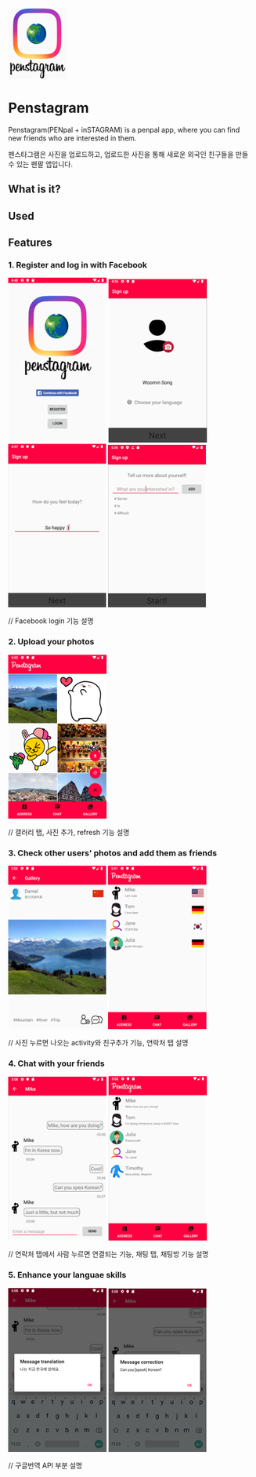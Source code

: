 ![logo](./readme_images/logo.png)

# Penstagram
Penstagram(PENpal + inSTAGRAM) is a penpal app, where you can find new friends who are interested in them.

펜스타그램은 사진을 업로드하고, 업로드한 사진을 통해 새로운 외국인 친구들을 만들 수 있는 펜팔 앱입니다.

## What is it?

## Used

## Features
### 1. Register and log in with Facebook
![pic1-1](./readme_images/pic1-1.png)
![pic1-3](./readme_images/pic1-3.png)
![pic1-4](./readme_images/pic1-4.png)
![pic1-5](./readme_images/pic1-5.png)

// Facebook login 기능 설명

### 2. Upload your photos
![pic2-1](./readme_images/pic2-1.png)

// 갤러리 탭, 사진 추가, refresh 기능 설명

### 3. Check other users' photos and add them as friends
![pic3-1](./readme_images/pic3-1.png)
![pic3-2](./readme_images/pic3-2.png)

// 사진 누르면 나오는 activity와 친구추가 기능, 연락처 탭 설명

### 4. Chat with your friends
![pic4-1](./readme_images/pic4-1.png)
![pic4-2](./readme_images/pic4-2.png)

// 연락처 탭에서 사람 누르면 연결되는 기능, 채팅 탭, 채팅방 기능 설명

### 5. Enhance your languae skills
![pic5-1](./readme_images/pic5-1.png)
![pic5-2](./readme_images/pic5-2.png)

// 구글번역 API 부분 설명
